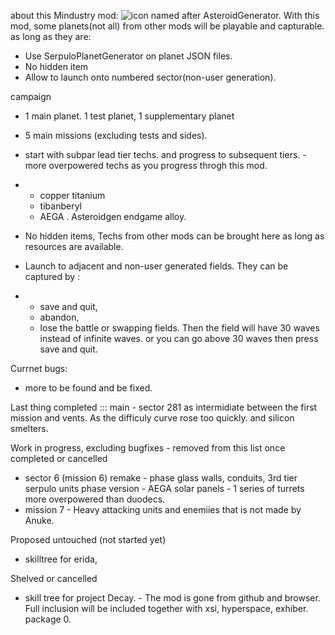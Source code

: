 
about this Mindustry mod:
![icon](https://github.com/chinhonnang0000/asteroidgen/blob/main/images/copper_is_scarce.png)
named after AsteroidGenerator. 
With this mod, some planets(not all) from other mods will be playable and capturable. as long as they are:
- Use SerpuloPlanetGenerator on planet JSON files. 
- No hidden item
- Allow to launch onto numbered sector(non-user generation).

campaign
- 1 main planet. 1 test planet, 1 supplementary planet
- 5 main missions (excluding tests and sides). 
- start with subpar lead tier techs.  and progress to subsequent tiers. - more overpowered techs as you progress throgh this mod.
- - copper titanium 
  - tibanberyl
  - AEGA . Asteroidgen endgame alloy. 

- No hidden items, Techs from other mods can be brought here as long as resources are available.
- Launch to adjacent and non-user generated fields. They can be captured by :
- - save and quit,
  - abandon,
  - lose the battle or swapping fields.
  Then the field will have 30 waves instead of infinite waves.
  or you can go above 30 waves then press save and quit.

Currnet bugs: 
- more to be found and be fixed. 

Last thing completed ::: main - sector 281 as intermidiate between the first mission and vents. As the difficuly curve rose too quickly. and silicon smelters. 

Work in progress, excluding bugfixes - removed from this list once completed or cancelled 
- sector 6 (mission 6) remake - phase glass walls, conduits, 3rd tier serpulo units phase version - AEGA solar panels - 1 series of turrets more overpowered than duodecs.
- mission 7 - Heavy attacking units and enemiies that is not made by Anuke. 

Proposed untouched (not started yet)
- skilltree for erida,

Shelved or cancelled 
- skill tree for project Decay. - The mod is gone from github and browser. Full inclusion will be included together with xsi, hyperspace, exhiber. package 0.  
